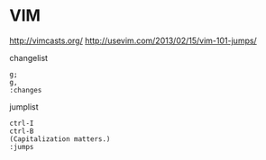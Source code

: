 
# VIM

http://vimcasts.org/
http://usevim.com/2013/02/15/vim-101-jumps/

changelist

    g;
    g,
    :changes

jumplist

    ctrl-I
    ctrl-B
    (Capitalization matters.)
    :jumps


